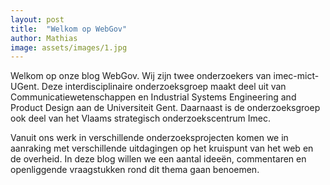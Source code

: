 ```yaml
---
layout: post
title:  "Welkom op WebGov"
author: Mathias
image: assets/images/1.jpg
---
```

Welkom op onze blog WebGov. 
Wij zijn twee onderzoekers van imec-mict-UGent. Deze interdisciplinaire onderzoeksgroep maakt deel uit van Communicatiewetenschappen en Industrial Systems Engineering and Product Design aan de Universiteit Gent. 
Daarnaast is de onderzoeksgroep ook deel van het Vlaams strategisch onderzoekscentrum Imec.

Vanuit ons werk in verschillende onderzoeksprojecten komen we in aanraking met verschillende uitdagingen op het kruispunt van het web en de overheid.
In deze blog willen we een aantal ideeën, commentaren en openliggende vraagstukken rond dit thema gaan benoemen. 



